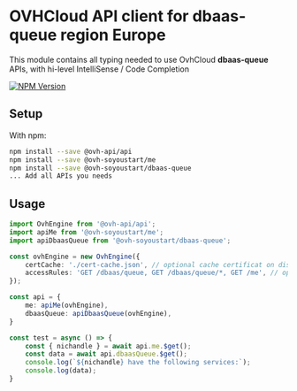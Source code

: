 # OVHCloud API client for **dbaas-queue** region Europe

This module contains all typing needed to use OvhCloud **dbaas-queue** APIs, with hi-level IntelliSense / Code Completion

[![NPM Version](https://img.shields.io/npm/v/@ovh-soyoustart/dbaas-queue.svg?style=flat)](https://www.npmjs.org/package/@ovh-soyoustart/dbaas-queue)

## Setup

With npm:

```bash
npm install --save @ovh-api/api
npm install --save @ovh-soyoustart/me
npm install --save @ovh-soyoustart/dbaas-queue
... Add all APIs you needs
```

## Usage

```typescript
import OvhEngine from '@ovh-api/api';
import apiMe from '@ovh-soyoustart/me';
import apiDbaasQueue from '@ovh-soyoustart/dbaas-queue';

const ovhEngine = new OvhEngine({ 
    certCache: './cert-cache.json', // optional cache certificat on disk.
    accessRules: 'GET /dbaas/queue, GET /dbaas/queue/*, GET /me', // optional limit the requested privileges.
});

const api = {
    me: apiMe(ovhEngine),
    dbaasQueue: apiDbaasQueue(ovhEngine),
}

const test = async () => {
    const { nichandle } = await api.me.$get();
    const data = await api.dbaasQueue.$get();
    console.log(`${nichandle} have the following services:`);
    console.log(data);
}
```
